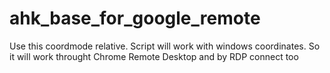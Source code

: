 # ahk_base_for_google_remote
Use this coordmode relative. Script will work with windows coordinates. So it will work throught Chrome Remote Desktop and by RDP connect too
